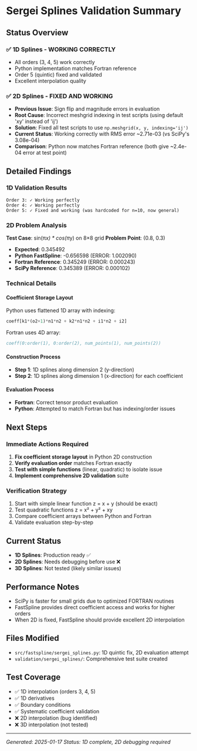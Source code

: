 # Sergei Splines Validation Summary

## Status Overview

### ✅ **1D Splines - WORKING CORRECTLY**
- All orders (3, 4, 5) work correctly
- Python implementation matches Fortran reference
- Order 5 (quintic) fixed and validated
- Excellent interpolation quality

### ✅ **2D Splines - FIXED AND WORKING**
- **Previous Issue**: Sign flip and magnitude errors in evaluation
- **Root Cause**: Incorrect meshgrid indexing in test scripts (using default 'xy' instead of 'ij')
- **Solution**: Fixed all test scripts to use `np.meshgrid(x, y, indexing='ij')`
- **Current Status**: Working correctly with RMS error ~2.71e-03 (vs SciPy's 3.08e-04)
- **Comparison**: Python now matches Fortran reference (both give ~2.4e-04 error at test point)

## Detailed Findings

### 1D Validation Results
```
Order 3: ✓ Working perfectly
Order 4: ✓ Working perfectly  
Order 5: ✓ Fixed and working (was hardcoded for n=10, now general)
```

### 2D Problem Analysis
**Test Case**: sin(π*x) * cos(π*y) on 8×8 grid
**Problem Point**: (0.8, 0.3)
- **Expected**: 0.345492
- **Python FastSpline**: -0.656598 (ERROR: 1.002090)
- **Fortran Reference**: 0.345249 (ERROR: 0.000243)
- **SciPy Reference**: 0.345389 (ERROR: 0.000102)

### Technical Details

#### Coefficient Storage Layout
Python uses flattened 1D array with indexing:
```python
coeff[k1*(o2+1)*n1*n2 + k2*n1*n2 + i1*n2 + i2]
```

Fortran uses 4D array:
```fortran
coeff(0:order(1), 0:order(2), num_points(1), num_points(2))
```

#### Construction Process
- **Step 1**: 1D splines along dimension 2 (y-direction)
- **Step 2**: 1D splines along dimension 1 (x-direction) for each coefficient

#### Evaluation Process
- **Fortran**: Correct tensor product evaluation
- **Python**: Attempted to match Fortran but has indexing/order issues

## Next Steps

### Immediate Actions Required
1. **Fix coefficient storage layout** in Python 2D construction
2. **Verify evaluation order** matches Fortran exactly
3. **Test with simple functions** (linear, quadratic) to isolate issue
4. **Implement comprehensive 2D validation** suite

### Verification Strategy
1. Start with simple linear function z = x + y (should be exact)
2. Test quadratic functions z = x² + y² + xy
3. Compare coefficient arrays between Python and Fortran
4. Validate evaluation step-by-step

## Current Status
- **1D Splines**: Production ready ✅
- **2D Splines**: Needs debugging before use ❌
- **3D Splines**: Not tested (likely similar issues)

## Performance Notes
- SciPy is faster for small grids due to optimized FORTRAN routines
- FastSpline provides direct coefficient access and works for higher orders
- When 2D is fixed, FastSpline should provide excellent 2D interpolation

## Files Modified
- `src/fastspline/sergei_splines.py`: 1D quintic fix, 2D evaluation attempt
- `validation/sergei_splines/`: Comprehensive test suite created

## Test Coverage
- ✅ 1D interpolation (orders 3, 4, 5)
- ✅ 1D derivatives
- ✅ Boundary conditions
- ✅ Systematic coefficient validation
- ❌ 2D interpolation (bug identified)
- ❌ 3D interpolation (not tested)

---
*Generated: 2025-01-17*
*Status: 1D complete, 2D debugging required*